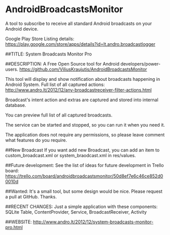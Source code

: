 AndroidBroadcastsMonitor
========================

A tool to subscribe to receive all standard Android broadcasts on your Android device.


Google Play Store Listing details:
https://play.google.com/store/apps/details?id=lt.andro.broadcastlogger

##TITLE:
System Broadcasts Monitor Pro

##DESCRIPTION:
A Free Open Source tool for Android developers/power-users.
https://github.com/ViliusKraujutis/AndroidBroadcastsMonitor

This tool will display and show notification about broadcasts happening in Android System.
Full list of all captured actions: http://www.andro.lt/2012/12/any-broadcastreceiver-filter-actions.html

Broadcast's intent action and extras are captured and stored into internal database.

You can preview full list of all captured broadcasts.

The service can be started and stopped, so you can run it when you need it.

The application does not require any permissions, so please leave comment what features do you require.

##New Broadcast
If you want add new Broadcast, you can add an item to custom_broadcast.xml or system_braodcast.xml in res/values.

##Future development:
See the list of ideas for future development in Trello board:
https://trello.com/board/androidbroadcastsmonitor/50d8ef7e6c46ce852d00010d

##Wanted:
It's a small tool, but some design would be nice. Please request a pull at GitHub. Thanks.


##RECENT CHANGES:
Just a simple application with these components:
SQLite Table, 
ContentProvider, 
Service, 
BroadcastReceiver, 
Activity


##WEBSITE:
http://www.andro.lt/2012/12/system-broadcasts-monitor-pro.html